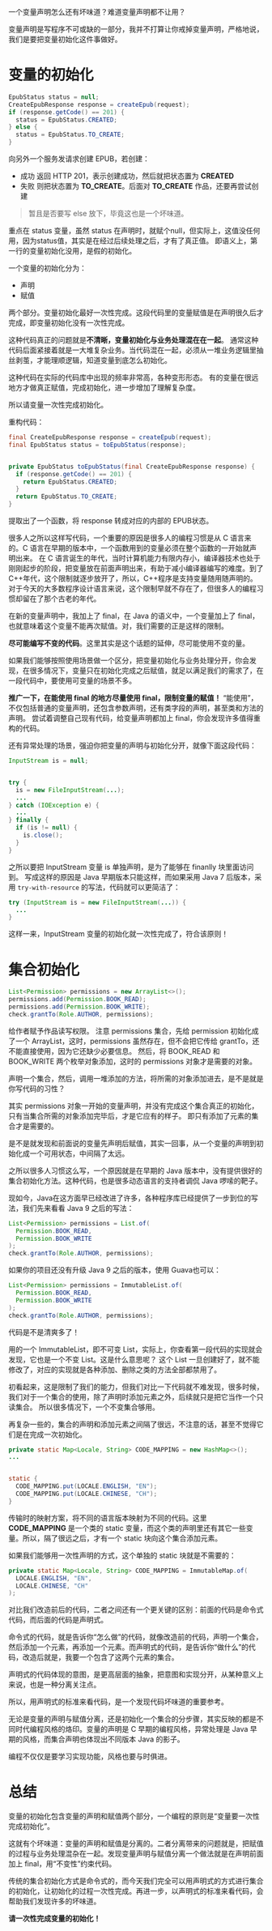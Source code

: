 一个变量声明怎么还有坏味道？难道变量声明都不让用？

变量声明是写程序不可或缺的一部分，我并不打算让你戒掉变量声明，严格地说，我们是要把变量初始化这件事做好。

# 变量的初始化
```java
EpubStatus status = null;
CreateEpubResponse response = createEpub(request);
if (response.getCode() == 201) {
  status = EpubStatus.CREATED;
} else {
  status = EpubStatus.TO_CREATE;
}
```
向另外一个服务发请求创建 EPUB，若创建：
- 成功
返回 HTTP 201，表示创建成功，然后就把状态置为 **CREATED**
- 失败
则把状态置为 **TO_CREATE**。后面对 **TO_CREATE** 作品，还要再尝试创建

> 暂且是否要写 else 放下，毕竟这也是一个坏味道。

重点在 status 变量，虽然 status 在声明时，就赋个null，但实际上，这值没任何用，因为status值，其实是在经过后续处理之后，才有了真正值。
即语义上，第一行的变量初始化没用，是假的初始化。

一个变量的初始化分为：
- 声明
- 赋值

两个部分。变量初始化最好一次性完成。这段代码里的变量赋值是在声明很久后才完成，即变量初始化没有一次性完成。

这种代码真正的问题就是**不清晰，变量初始化与业务处理混在在一起**。
通常这种代码后面紧接着就是一大堆复杂业务。当代码混在一起，必须从一堆业务逻辑里抽丝剥茧，才能理顺逻辑，知道变量到底怎么初始化。

这种代码在实际的代码库中出现的频率非常高，各种变形形态。
有的变量在很远地方才做真正赋值，完成初始化，进一步增加了理解复杂度。

所以请变量一次性完成初始化。

重构代码：
```java
final CreateEpubResponse response = createEpub(request);
final EpubStatus status = toEpubStatus(response);


private EpubStatus toEpubStatus(final CreateEpubResponse response) {
  if (response.getCode() == 201) {
    return EpubStatus.CREATED;
  }
  return EpubStatus.TO_CREATE;
}
```
提取出了一个函数，将 response 转成对应的内部的 EPUB状态。

很多人之所以这样写代码，一个重要的原因是很多人的编程习惯是从 C 语言来的。C 语言在早期的版本中，一个函数用到的变量必须在整个函数的一开始就声明出来。
在 C 语言诞生的年代，当时计算机能力有限内存小，编译器技术也处于刚刚起步的阶段，把变量放在前面声明出来，有助于减小编译器编写的难度。到了 C++年代，这个限制就逐步放开了，所以，C++程序是支持变量随用随声明的。对于今天的大多数程序设计语言来说，这个限制早就不存在了，但很多人的编程习惯却留在了那个古老的年代。

在新的变量声明中，我加上了 final，在 Java 的语义中，一个变量加上了 final，也就意味着这个变量不能再次赋值。对，我们需要的正是这样的限制。

**尽可能编写不变的代码**。这里其实是这个话题的延伸，尽可能使用不变的量。

如果我们能够按照使用场景做一个区分，把变量初始化与业务处理分开，你会发现，在很多情况下，变量只在初始化完成之后赋值，就足以满足我们的需求了，在一段代码中，要使用可变量的场景不多。

**推广一下，在能使用 final 的地方尽量使用 final，限制变量的赋值！**
“能使用”，不仅包括普通的变量声明，还包含参数声明，还有类字段的声明，甚至类和方法的声明。
尝试着调整自己现有代码，给变量声明都加上 final，你会发现许多值得重构的代码。

还有异常处理的场景，强迫你把变量的声明与初始化分开，就像下面这段代码：
```java
InputStream is = null;


try {
  is = new FileInputStream(...);
  ...
} catch (IOException e) {
  ...
} finally {
  if (is != null) {
    is.close(); 
  }
}
```
之所以要把 InputStream 变量 is 单独声明，是为了能够在 finanlly 块里面访问到。
写成这样的原因是 Java 早期版本只能这样，而如果采用 Java 7 后版本，采用 `try-with-resource` 的写法，代码就可以更简洁了：
```java
try (InputStream is = new FileInputStream(...)) {
  ...
}
```
这样一来，InputStream 变量的初始化就一次性完成了，符合该原则！

# 集合初始化
```java
List<Permission> permissions = new ArrayList<>();
permissions.add(Permission.BOOK_READ);
permissions.add(Permission.BOOK_WRITE);
check.grantTo(Role.AUTHOR, permissions);
```
给作者赋予作品读写权限。
注意 permissions 集合，先给 permission 初始化成了一个 ArrayList，这时，permissions 虽然存在，但不会把它传给 grantTo，还不能直接使用，因为它还缺少必要信息。
然后，将 BOOK_READ 和 BOOK_WRITE 两个枚举对象添加，这时的 permissions 对象才是需要的对象。

声明一个集合，然后，调用一堆添加的方法，将所需的对象添加进去，是不是就是你写代码的习性？

其实 permissions 对象一开始的变量声明，并没有完成这个集合真正的初始化，只有当集合所需的对象添加完毕后，才是它应有的样子。
即只有添加了元素的集合才是需要的。

是不是就发现和前面说的变量先声明后赋值，其实一回事，从一个变量的声明到初始化成一个可用状态，中间隔了太远。

之所以很多人习惯这么写，一个原因就是在早期的 Java 版本中，没有提供很好的集合初始化方法。这种代码，也是很多动态语言的支持者调侃 Java 啰嗦的靶子。

现如今，Java在这方面早已经改进了许多，各种程序库已经提供了一步到位的写法，我们先来看看 Java 9 之后的写法：
```java
List<Permission> permissions = List.of(
  Permission.BOOK_READ, 
  Permission.BOOK_WRITE
);
check.grantTo(Role.AUTHOR, permissions);
```
如果你的项目还没有升级 Java 9 之后的版本，使用 Guava也可以：

```java
List<Permission> permissions = ImmutableList.of(
  Permission.BOOK_READ, 
  Permission.BOOK_WRITE
);
check.grantTo(Role.AUTHOR, permissions);
```
代码是不是清爽多了！

用的一个 ImmutableList，即不可变 List，实际上，你查看第一段代码的实现就会发现，它也是一个不变 List。这是什么意思呢？
这个 List 一旦创建好了，就不能修改了，对应的实现就是各种添加、删除之类的方法全部都禁用了。

初看起来，这是限制了我们的能力，但我们对比一下代码就不难发现，很多时候，我们对于一个集合的使用，除了声明时添加元素之外，后续就只是把它当作一个只读集合。
所以很多情况下，一个不变集合够用。

再复杂一些的，集合的声明和添加元素之间隔了很远，不注意的话，甚至不觉得它们是在完成一次初始化。

```java
private static Map<Locale, String> CODE_MAPPING = new HashMap<>();
...


static {
  CODE_MAPPING.put(LOCALE.ENGLISH, "EN");
  CODE_MAPPING.put(LOCALE.CHINESE, "CH");
}
```
传输时的映射方案，将不同的语言版本映射为不同的代码。这里 **CODE_MAPPING** 是一个类的 static 变量，而这个类的声明里还有其它一些变量。所以，隔了很远之后，才有一个 static 块向这个集合添加元素。

如果我们能够用一次性声明的方式，这个单独的 static 块就是不需要的：

```java
private static Map<Locale, String> CODE_MAPPING = ImmutableMap.of(
  LOCALE.ENGLISH, "EN",
  LOCALE.CHINESE, "CH"
);
```

对比我们改造前后的代码，二者之间还有一个更关键的区别：前面的代码是命令式代码，而后面的代码是声明式。

命令式的代码，就是告诉你“怎么做”的代码，就像改造前的代码，声明一个集合，然后添加一个元素，再添加一个元素。而声明式的代码，是告诉你“做什么”的代码，改造后就是，我要一个包含了这两个元素的集合。

声明式的代码体现的意图，是更高层面的抽象，把意图和实现分开，从某种意义上来说，也是一种分离关注点。

所以，用声明式的标准来看代码，是一个发现代码坏味道的重要参考。

无论是变量的声明与赋值分离，还是初始化一个集合的分步骤，其实反映的都是不同时代编程风格的烙印。变量的声明是 C 早期的编程风格，异常处理是 Java 早期的风格，而集合声明也体现出不同版本 Java 的影子。

编程不仅仅是要学习实现功能，风格也要与时俱进。

# 总结
变量的初始化包含变量的声明和赋值两个部分，一个编程的原则是“变量要一次性完成初始化”。

这就有个坏味道：变量的声明和赋值是分离的。二者分离带来的问题就是，把赋值的过程与业务处理混杂在一起。发现变量声明与赋值分离一个做法就是在声明前面加上 final，用“不变性”约束代码。

传统的集合初始化方式是命令式的，而今天我们完全可以用声明式的方式进行集合的初始化，让初始化的过程一次性完成。再进一步，以声明式的标准来看代码，会帮助我们发现许多的坏味道。

**请一次性完成变量的初始化！**